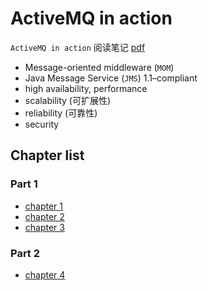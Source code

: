 # ActiveMQ in action

`ActiveMQ in action` 阅读笔记 [pdf](https://github.com/web1992/books/tree/master/activemq)

- Message-oriented middleware (`MOM`)
- Java Message Service (`JMS`) 1.1–compliant
- high availability, performance
- scalability (可扩展性)
- reliability (可靠性)
- security

## Chapter list

### Part 1

- [chapter 1](activemq-chapter-01.md)
- [chapter 2](activemq-chapter-02.md)
- [chapter 3](activemq-chapter-03.md)

### Part 2

- [chapter 4](activemq-chapter-04.md)
